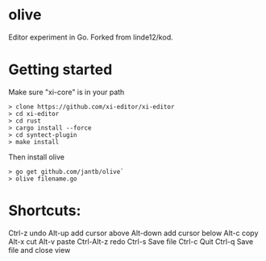 # olive
Editor experiment in Go.
Forked from linde12/kod.

# Getting started
Make sure "xi-core" is in your path
```
> clone https://github.com/xi-editor/xi-editor
> cd xi-editor
> cd rust
> cargo install --force
> cd syntect-plugin
> make install
```
Then install olive
```
> go get github.com/jantb/olive`
> olive filename.go
```

# Shortcuts:
Ctrl-z undo
Alt-up add cursor above
Alt-down add cursor below
Alt-c copy
Alt-x cut
Alt-v paste
Ctrl-Alt-z redo
Ctrl-s Save file
Ctrl-c Quit
Ctrl-q Save file and close view
